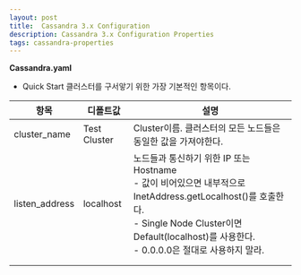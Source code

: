 ```yaml
---	
layout: post
title:  Cassandra 3.x Configuration
description: Cassandra 3.x Configuration Properties 
tags: cassandra-properties
---
```



**Cassandra.yaml**


- Quick Start
  클러스터를 구서앟기 위한 가장 기본적인 항목이다.


| 항목           | 디폴트값     | 설명                                                                                                                                                                                                            |
|----------------|--------------|-----------------------------------------------------------------------------------------------------------------------------------------------------------------------------------------------------------------|
| cluster_name   | Test Cluster | Cluster이름. 클러스터의 모든 노드들은 동일한 값을 가져야한다.                                                                                                                                                   |
| listen_address | localhost    | 노드들과 통신하기 위한 IP 또는 Hostname<br>- 값이 비어있으면 내부적으로 InetAddress.getLocalhost()를 호출한다.<br>- Single Node Cluster이면 Default(localhost)를 사용한다.<br>- 0.0.0.0은 절대로 사용하지 말라. |
|                |              |                                                                                                                                                                                                                 |
|                |              |                                                                                                                                                                                                                 |     |              |                                                               |